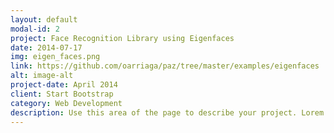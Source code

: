 ```yaml
---
layout: default
modal-id: 2
project: Face Recognition Library using Eigenfaces
date: 2014-07-17
img: eigen_faces.png
link: https://github.com/oarriaga/paz/tree/master/examples/eigenfaces
alt: image-alt
project-date: April 2014
client: Start Bootstrap
category: Web Development
description: Use this area of the page to describe your project. Lorem ipsum dolor sit amet, consectetur adipisicing elit. Mollitia neque assumenda ipsam nihil, molestias magnam, recusandae quos quis inventore quisquam velit asperiores, vitae? Reprehenderit soluta, eos quod consequuntur itaque. Nam.
---
```

